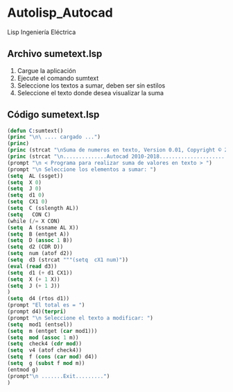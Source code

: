 # Autolisp_Autocad
Lisp Ingeniería Eléctrica

## Archivo sumetext.lsp
1. Cargue la aplicación
2. Ejecute el comando sumtext
3. Seleccione los textos a sumar, deben ser sin estilos
4. Seleccione el texto donde desea visualizar la suma


## Código sumetext.lsp

```lisp
(defun C:sumtext()
(princ "\n\ .... cargado ...")
(princ)
(princ (strcat "\nSuma de numeros en texto, Version 0.01, Copyright © 2011 by Ing. Marco Polo"))
(princ (strcat "\n..............Autocad 2010-2018............................................."))
(prompt "\n < Programa para realizar suma de valores en texto > ")
(prompt "\n Seleccione los elementos a sumar: ")
(setq  AL (ssget))
(setq  X 0)
(setq  J 0)
(setq  d1 0)
(setq  CX1 0)
(setq  C (sslength AL))
(setq   CON C)
(while (/= X CON)
(setq  A (ssname AL X))
(setq  B (entget A))
(setq  D (assoc 1 B))
(setq  d2 (CDR D))
(setq  num (atof d2))
(setq  d3 (strcat """(setq  cX1 num)"))
(eval (read d3))
(setq  d1 (+ d1 CX1))
(setq  X (+ 1 X))
(setq  J (+ 1 J))
)
(setq  d4 (rtos d1))
(prompt "El total es = ")
(prompt d4)(terpri)
(prompt "\n Seleccione el texto a modificar: ")
(setq  mod1 (entsel))
(setq  m (entget (car mod1)))
(setq  mod (assoc 1 m))
(setq  check4 (cdr mod))
(setq  v4 (atof check4))
(setq  f (cons (car mod) d4))
(setq  g (subst f mod m))
(entmod g)
(prompt"\n .......Exit.........")
)

```


